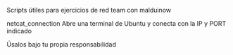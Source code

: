Scripts útiles para ejercicios de red team con malduinow

netcat_connection
Abre una terminal de Ubuntu y conecta con la IP y PORT indicado

Úsalos bajo tu propia responsabilidad

